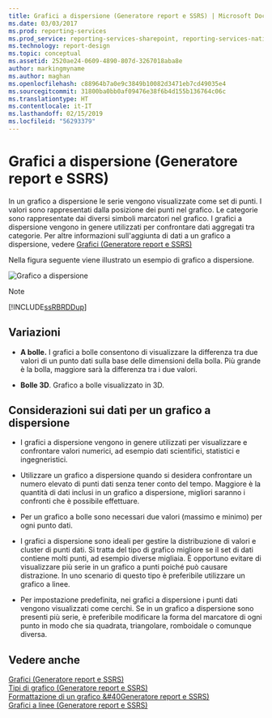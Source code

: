 ```yaml
---
title: Grafici a dispersione (Generatore report e SSRS) | Microsoft Docs
ms.date: 03/03/2017
ms.prod: reporting-services
ms.prod_service: reporting-services-sharepoint, reporting-services-native
ms.technology: report-design
ms.topic: conceptual
ms.assetid: 2520ae24-0609-4890-807d-3267018aba8e
author: markingmyname
ms.author: maghan
ms.openlocfilehash: c88964b7a0e9c3849b10082d3471eb7cd49035e4
ms.sourcegitcommit: 31800ba0bb0af09476e38f6b4d155b136764c06c
ms.translationtype: HT
ms.contentlocale: it-IT
ms.lasthandoff: 02/15/2019
ms.locfileid: "56293379"
---
```

# <a name="scatter-charts-report-builder-and-ssrs"></a>Grafici a dispersione (Generatore report e SSRS)
  In un grafico a dispersione le serie vengono visualizzate come set di punti. I valori sono rappresentati dalla posizione dei punti nel grafico. Le categorie sono rappresentate dai diversi simboli marcatori nel grafico. I grafici a dispersione vengono in genere utilizzati per confrontare dati aggregati tra categorie. Per altre informazioni sull'aggiunta di dati a un grafico a dispersione, vedere [Grafici &#40;Generatore report e SSRS&#41;](../../reporting-services/report-design/charts-report-builder-and-ssrs.md)  
  
 Nella figura seguente viene illustrato un esempio di grafico a dispersione.  
  
 ![Grafico a dispersione](../../reporting-services/report-design/media/rs-scatterchart.gif "Grafico a dispersione")  
  
> [!NOTE]  
>  [!INCLUDE[ssRBRDDup](../../includes/ssrbrddup-md.md)]  
  
## <a name="variations"></a>Variazioni  
  
-   **A bolle.** I grafici a bolle consentono di visualizzare la differenza tra due valori di un punto dati sulla base delle dimensioni della bolla. Più grande è la bolla, maggiore sarà la differenza tra i due valori.  
  
-   **Bolle 3D**. Grafico a bolle visualizzato in 3D.  
  
## <a name="data-considerations-for-a-scatter-chart"></a>Considerazioni sui dati per un grafico a dispersione  
  
-   I grafici a dispersione vengono in genere utilizzati per visualizzare e confrontare valori numerici, ad esempio dati scientifici, statistici e ingegneristici.  
  
-   Utilizzare un grafico a dispersione quando si desidera confrontare un numero elevato di punti dati senza tener conto del tempo. Maggiore è la quantità di dati inclusi in un grafico a dispersione, migliori saranno i confronti che è possibile effettuare.  
  
-   Per un grafico a bolle sono necessari due valori (massimo e minimo) per ogni punto dati.  
  
-   I grafici a dispersione sono ideali per gestire la distribuzione di valori e cluster di punti dati. Si tratta del tipo di grafico migliore se il set di dati contiene molti punti, ad esempio diverse migliaia. È opportuno evitare di visualizzare più serie in un grafico a punti poiché può causare distrazione. In uno scenario di questo tipo è preferibile utilizzare un grafico a linee.  
  
-   Per impostazione predefinita, nei grafici a dispersione i punti dati vengono visualizzati come cerchi. Se in un grafico a dispersione sono presenti più serie, è preferibile modificare la forma del marcatore di ogni punto in modo che sia quadrata, triangolare, romboidale o comunque diversa.  
  
## <a name="see-also"></a>Vedere anche  
 [Grafici &#40;Generatore report e SSRS&#41;](../../reporting-services/report-design/charts-report-builder-and-ssrs.md)   
 [Tipi di grafico &#40;Generatore report e SSRS&#41;](../../reporting-services/report-design/chart-types-report-builder-and-ssrs.md)   
 [Formattazione di un grafico &#40Generatore report e SSRS&#41;](../../reporting-services/report-design/formatting-a-chart-report-builder-and-ssrs.md)   
 [Grafici a linee &#40;Generatore report e SSRS&#41;](../../reporting-services/report-design/line-charts-report-builder-and-ssrs.md)  
  
  
